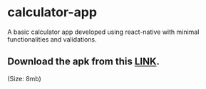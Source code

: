 # calculator-app
A basic calculator app developed using react-native with minimal functionalities and validations.
## Download the apk from this [LINK](https://drive.google.com/open?id=1TSy-GwA9CFbuINAnfdQBnBvKpD3Xzm_B). 
(Size: 8mb)
